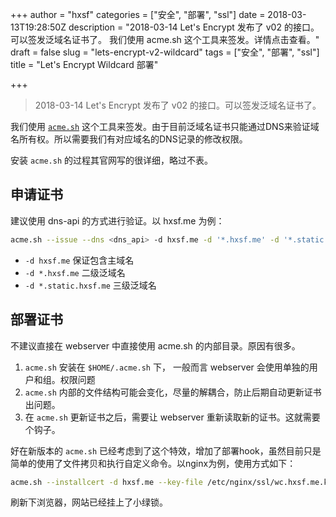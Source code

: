 +++
author = "hxsf"
categories = ["安全", "部署", "ssl"]
date = 2018-03-13T19:28:50Z
description = "2018-03-14 Let's Encrypt 发布了 v02 的接口。可以签发泛域名证书了。 我们使用 acme.sh 这个工具来签发。详情点击查看。"
draft = false
slug = "lets-encrypt-v2-wildcard"
tags = ["安全", "部署", "ssl"]
title = "Let's Encrypt Wildcard 部署"

+++


> 2018-03-14 Let's Encrypt 发布了 v02 的接口。可以签发泛域名证书了。

我们使用 [`acme.sh`](https://acme.sh) 这个工具来签发。由于目前泛域名证书只能通过DNS来验证域名所有权。所以需要我们有对应域名的DNS记录的修改权限。

安装 `acme.sh` 的过程其官网写的很详细，略过不表。

## 申请证书

建议使用 dns-api 的方式进行验证。以 hxsf.me 为例：

``` bash
acme.sh --issue --dns <dns_api> -d hxsf.me -d '*.hxsf.me' -d '*.static.hxsf.me'
```

- `-d hxsf.me` 保证包含主域名
- `-d *.hxsf.me` 二级泛域名
- `-d *.static.hxsf.me` 三级泛域名

## 部署证书

不建议直接在 webserver 中直接使用 acme.sh 的内部目录。原因有很多。
1. `acme.sh` 安装在 `$HOME/.acme.sh` 下， 一般而言 webserver 会使用单独的用户和组。权限问题
2. `acme.sh` 内部的文件结构可能会变化，尽量的解耦合，防止后期自动更新证书出问题。
3. 在 `acme.sh` 更新证书之后，需要让 webserver 重新读取新的证书。这就需要个钩子。

好在新版本的 `acme.sh` 已经考虑到了这个特效，增加了部署hook，虽然目前只是简单的使用了文件拷贝和执行自定义命令。以nginx为例，使用方式如下：

``` bash
acme.sh --installcert -d hxsf.me --key-file /etc/nginx/ssl/wc.hxsf.me.key --fullchain-file /etc/nginx/ssl/wc.hxsf.me.crt --reloadcmd "nginx -s reload"
```

刷新下浏览器，网站已经挂上了小绿锁。


